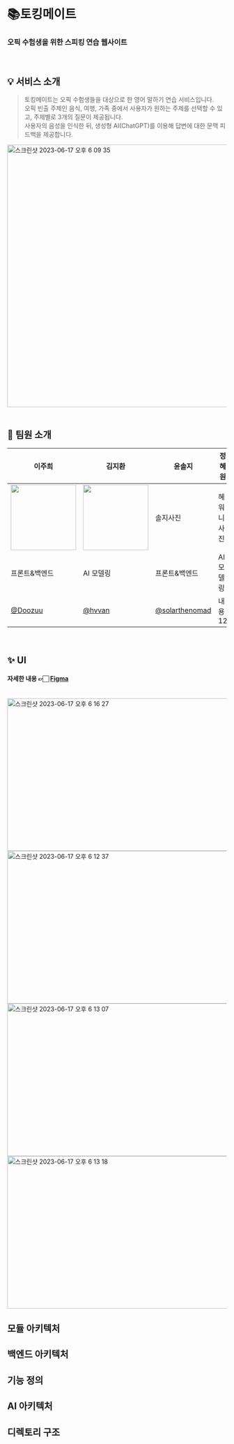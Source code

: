 # 📚토킹메이트
### 오픽 수험생을 위한 스피킹 연습 웹사이트
<br>

## 💡 서비스 소개
> 토킹메이트는 오픽 수험생들을 대상으로 한 영어 말하기 연습 서비스입니다. <br>
> 오픽 빈출 주제인 음식, 여행, 가족 중에서 사용자가 원하는 주제를 선택할 수 있고, 주제별로 3개의 질문이 제공됩니다. <br>
> 사용자의 음성을 인식한 뒤, 생성형 AI(ChatGPT)를 이용해 답변에 대한 문맥 피드백을 제공합니다.
<img width="602" alt="스크린샷 2023-06-17 오후 6 09 35" src="https://github.com/EduTechProjects/.github/assets/104717341/72eac2ca-737a-44dd-b9d5-031e735c35f5">

<br>
<br>

## 👥 팀원 소개
|이주희|김지환|윤솔지|정혜원|김평진|
|---|---|---|---|---|
|<img style="width:150px" src="https://github.com/EduTechProjects/.github/assets/104717341/cda21e5d-5917-4b56-8c38-9418f5993cd6"/>|<img src="https://github.com/EduTechProjects/.github/assets/90609711/18145ac2-fc2f-4414-aeb9-e63fa39e8c2a" width="150" height="150"/>|솔지사진|혜워니 사진|<img src='https://velog.velcdn.com/images/pong_jin/post/20c127b0-e752-439f-ba19-d3a3745ba0c0/image.jpg' style="width:150px">|
|프론트&백엔드|AI 모델링|프론트&백엔드|AI 모델링|AI 모델링|
|[@Doozuu](https://github.com/Doozuu)|[@hvvan](https://github.com/hvvan)|[@solarthenomad](https://github.com/Solarthenomad)|내용 12|[@pongjin](https://github.com/pongjin)|

<br>

## ✨ UI
#### 자세한 내용 👉🏻 [Figma](https://www.figma.com/file/O4lMX9B1EeOZnWFWzKHMyr/Untitled?type=design&node-id=0-1&t=McqD3OcmqNa5MFzh-0)
<br>
  <img width="550" height="350" alt="스크린샷 2023-06-17 오후 6 16 27" src="https://github.com/EduTechProjects/.github/assets/104717341/0d7bb22d-b9f2-4989-8abf-993f98fda36a">
<img width="550" height="350" alt="스크린샷 2023-06-17 오후 6 12 37" src="https://github.com/EduTechProjects/.github/assets/104717341/098414f5-3db9-4907-8659-6cab6f0bb130">
  <img width="550" height="350" alt="스크린샷 2023-06-17 오후 6 13 07" src="https://github.com/EduTechProjects/.github/assets/104717341/023d95a1-d840-42d3-ada3-fadab4aa46a9">
<img width="550" height="350" alt="스크린샷 2023-06-17 오후 6 13 18" src="https://github.com/EduTechProjects/.github/assets/104717341/080539ca-b09d-4ce9-8194-531ebf8c8f87">


<br>

## 모듈 아키텍처

## 백엔드 아키텍처

## 기능 정의 

## AI 아키텍처

## 디렉토리 구조



